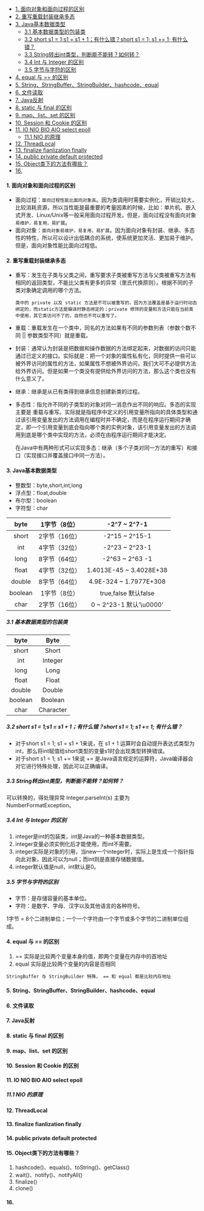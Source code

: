 


- [1. 面向对象和面向过程的区别](#1-面向对象和面向过程的区别)
- [2. 重写重载封装继承多态](#2-重写重载封装继承多态)
- [3. Java基本数据类型](#3-java基本数据类型)
  * [3.1 基本数据类型的包装类](#31-基本数据类型的包装类)
  * [3.2 short s1 = 1;s1 = s1 + 1；有什么错？short s1 = 1; s1 += 1; 有什么错？](#32-short-s1-1s1-s1-1有什么错short-s1-1-s1-1-有什么错)
  * [3.3 String转出int类型，判断能不能转？如何转？](#33-string转出int类型判断能不能转如何转)
  * [3.4 Int 与 Integer 的区别](#34-int-与-integer-的区别)
  * [3.5 字节与字符的区别](#35-字节与字符的区别)
- [4. equal 与 == 的区别](#4-equal-与-的区别)
- [5. String、StringBuffer、StringBuilder、hashcode、equal](#5-string-stringbuffer-stringbuilder-hashcode-equal)
- [6. 文件读取](#6-文件读取)
- [7. Java反射](#7-java反射)
- [8. static 与 final 的区别](#8-static-与-final-的区别)
- [9. map、list、set 的区别](#9-map-list-set-的区别)
- [10. Session 和 Cookie 的区别](#10-session-和-cookie-的区别)
- [11. IO NIO BIO AIO select epoll](#11-io-nio-bio-aio-select-epoll)
  * [11.1 NIO 的原理](#111-nio-的原理)
- [12. ThreadLocal](#12-threadlocal)
- [13. finalize fianlization finally](#13-finalize-fianlization-finally)
- [14. public private default protected](#14-public-private-default-protected)
- [15. Object类下的方法有哪些？](#15-object类下的方法有哪些)
- [16.](#16)




#### 1. 面向对象和面向过程的区别

- 面向过程：`面向过程性能比面向对象高`。因为类调用时需要实例化，开销比较大，比较消耗资源，所以当性能是最重要的考量因素的时候，比如：单片机、嵌入式开发、Linux/Unix等一般采用面向过程开发。但是，面向过程没有面向对象`易维护，易复用，易扩展`。
- 面向对象：`面向对象易维护，易复用，易扩展`。因为面向对象有封装、继承、多态性的特性，所以可以设计出低耦合的系统，使系统更加灵活、更加易于维护。但是，面向对象性能比面向过程低。

#### 2. 重写重载封装继承多态

- 重写：发生在子类与父类之间，重写要求子类被重写方法与父类被重写方法有相同的返回类型，不能比父类有更多的异常（里氏代换原则）。根据不同的子类对象确定调用的哪个方法。

  `类中的 private 以及 static 方法是不可以被重写的，因为方法覆盖是基于运行时动态绑定的，而static方法是编译时静态绑定的；private 修饰的变量和方法只能在当前类中使用，其它类访问不了的，自然也不可以重写了。`

- 重载：重载发生在一个类中，同名的方法如果有不同的参数列表（参数个数不同 || 参数类型不同）就是重载。

- 封装：通常认为封装是把数据和操作数据的方法绑定起来，对数据的访问只能通过已定义的接口。实际就是：把一个对象的属性私有化，同时提供一些可以被外界访问的属性的方法，如果属性不想被外界访问，我们大可不必提供方法给外界访问。但是如果一个类没有提供给外界访问的方法，那么这个类也没有什么意义了。

- 继承：继承是从已有类得到继承信息创建新类的过程。

- 多态性：指允许不同的子类型的对象对同一消息作出不同的响应。多态的实现主要是 重载与重写。实际就是指程序中定义的引用变量所指向的具体类型和通过该引用变量发出的方法调用在编程时并不确定，而是在程序运行期间才确定，即一个引用变量到底会指向哪个类的实例对象，该引用变量发出的方法调用到底是哪个类中实现的方法，必须在由程序运行期间才能决定。

  在Java中有两种形式可以实现多态：继承（多个子类对同一方法的重写）和接口（实现接口并覆盖接口中同一方法）。

#### 3. Java基本数据类型

- 整数型：byte,short,int,long
- 浮点型：float,double
- 布尔型：boolean
- 字符型：char

|  byte   | 1字节（8位）  |      -2^7 ~ 2^7-1       |
| :-----: | :-----------: | :---------------------: |
|  short  | 2字节（16位） |     -2^15 ~ 2^15-1      |
|   int   | 4字节（32位） |     -2^23 ~ 2^23-1      |
|  long   | 8字节（64位） |     -2^63 ~ 2^63 -1     |
|  float  | 4字节（32位） | 1.4013E-45 ~ 3.4028E+38 |
| double  | 8字节（64位） | 4.9E-324 ~ 1.7977E+308  |
| boolean | 1字节（8位）  |  true,false 默认false   |
|  char   | 2字节（16位） | 0 ~ 2^23-1 默认‘\u0000’ |

##### 3.1 基本数据类型的包装类

|  byte   |   Byte    |
| :-----: | :-------: |
|  short  |   Short   |
|   int   |  Integer  |
|  long   |   Long    |
|  float  |   Float   |
| double  |  Double   |
| boolean |  Boolean  |
|  char   | Character |

##### 3.2 short s1 = 1;s1 = s1 + 1；有什么错？short s1 = 1; s1 += 1; 有什么错？

- 对于short s1 = 1; s1 = s1 + 1来说，在 s1 + 1 运算时会自动提升表达式类型为int，那么将int赋值给short类型的变量s1时会出现类型转换错误。
- 对于short s1 = 1; s1 += 1来说 += 是Java语言规定的运算符，Java编译器会对它进行特殊处理，因此可以正确编译。

##### 3.3 String转出int类型，判断能不能转？如何转？

可以转换的，得处理异常 Integer.parseInt(s) 主要为 NumberFormatException。

##### 3.4 Int 与 Integer 的区别

1. integer是int的包装类，int是Java的一种基本数据类型。
2. integer变量必须实例化后才能使用，而int不需要。
3. integer实际是对象的引用，当new一个integer时，实际上是生成一个指针指向此对象，因此可以为null；而int则是直接存储数据值。
4. integer默认值是null，int默认是0。

##### 3.5 字节与字符的区别

- 字节：是存储容量的基本单位。
- 字符：是数字、字母、汉字以及其他语言的各种符号。

1字节 = 8个二进制单位；一个一个字符由一个字节或多个字节的二进制单位组成。

#### 4. equal 与 == 的区别

1.  == 实际是比较两个变量本身的值，即两个变量在内存中的首地址
2.  equal 实际是比较两个变量的内容是否相同

`StringBuffer 与 StringBuilder 特殊， == 和 equal 都是比较内存地址`

#### 5. String、StringBuffer、StringBuilder、hashcode、equal

#### 6. 文件读取

#### 7. Java反射

#### 8. static 与 final 的区别

#### 9. map、list、set 的区别

#### 10. Session 和 Cookie 的区别

#### 11. IO NIO BIO AIO select epoll

##### 11.1 NIO 的原理

#### 12. ThreadLocal

#### 13. finalize fianlization finally

#### 14. public private default protected

#### 15. Object类下的方法有哪些？

1. hashcode()、equals()、toString()、getClass()
2. wait()、notify()、notifyAll()
3. finalize()
4. clone()

#### 16. 